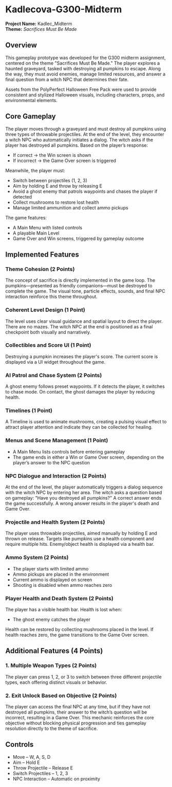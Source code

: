 # Kadlecova-G300-Midterm

**Project Name:** Kadlec_Midterm  
**Theme:** *Sacrifices Must Be Made*

## Overview

This gameplay prototype was developed for the G300 midterm assignment, centered on the theme "Sacrifices Must Be Made." The player explores a haunted graveyard, tasked with destroying all pumpkins to escape. Along the way, they must avoid enemies, manage limited resources, and answer a final question from a witch NPC that determines their fate.

Assets from the PolyPerfect Halloween Free Pack were used to provide consistent and stylized Halloween visuals, including characters, props, and environmental elements.

## Core Gameplay

The player moves through a graveyard and must destroy all pumpkins using three types of throwable projectiles. At the end of the level, they encounter a witch NPC who automatically initiates a dialog. The witch asks if the player has destroyed all pumpkins. Based on the player’s response:
- If correct → the Win screen is shown
- If incorrect → the Game Over screen is triggered

Meanwhile, the player must:
- Switch between projectiles (1, 2, 3)
- Aim by holding E and throw by releasing E
- Avoid a ghost enemy that patrols waypoints and chases the player if detected
- Collect mushrooms to restore lost health
- Manage limited ammunition and collect ammo pickups

The game features:
- A Main Menu with listed controls
- A playable Main Level
- Game Over and Win screens, triggered by gameplay outcome

## Implemented Features

### Theme Cohesion (2 Points)
The concept of sacrifice is directly implemented in the game loop. The pumpkins—presented as friendly companions—must be destroyed to complete the game. The visual tone, particle effects, sounds, and final NPC interaction reinforce this theme throughout.

### Coherent Level Design (1 Point)
The level uses clear visual guidance and spatial layout to direct the player. There are no mazes. The witch NPC at the end is positioned as a final checkpoint both visually and narratively.

### Collectibles and Score UI (1 Point)
Destroying a pumpkin increases the player's score. The current score is displayed via a UI widget throughout the game.

### AI Patrol and Chase System (2 Points)
A ghost enemy follows preset waypoints. If it detects the player, it switches to chase mode. On contact, the ghost damages the player by reducing health.

### Timelines (1 Point)
A Timeline is used to animate mushrooms, creating a pulsing visual effect to attract player attention and indicate they can be collected for healing.

### Menus and Scene Management (1 Point)
- A Main Menu lists controls before entering gameplay
- The game ends in either a Win or Game Over screen, depending on the player’s answer to the NPC question

### NPC Dialogue and Interaction (2 Points)
At the end of the level, the player automatically triggers a dialog sequence with the witch NPC by entering her area. The witch asks a question based on gameplay: "Have you destroyed all pumpkins?" A correct answer ends the game successfully. A wrong answer results in the player's death and Game Over.

### Projectile and Health System (2 Points)
The player uses throwable projectiles, aimed manually by holding E and thrown on release. Targets like pumpkins use a health component and require multiple hits. Enemy/object health is displayed via a health bar.

### Ammo System (2 Points)
- The player starts with limited ammo
- Ammo pickups are placed in the environment
- Current ammo is displayed on screen
- Shooting is disabled when ammo reaches zero

### Player Health and Death System (2 Points)
The player has a visible health bar. Health is lost when:
- The ghost enemy catches the player

Health can be restored by collecting mushrooms placed in the level. If health reaches zero, the game transitions to the Game Over screen.

## Additional Features (4 Points)

### 1. Multiple Weapon Types (2 Points)
The player can press 1, 2, or 3 to switch between three different projectile types, each offering distinct visuals or behavior.

### 2. Exit Unlock Based on Objective (2 Points)
The player can access the final NPC at any time, but if they have not destroyed all pumpkins, their answer to the witch’s question will be incorrect, resulting in a Game Over. This mechanic reinforces the core objective without blocking physical progression and ties gameplay resolution directly to the theme of sacrifice.

## Controls

- Move – W, A, S, D
- Aim – Hold E
- Throw Projectile – Release E
- Switch Projectiles – 1, 2, 3
- NPC Interaction – Automatic on proximity

